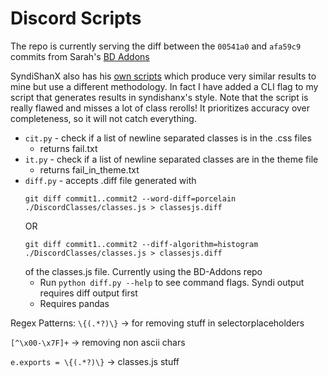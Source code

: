# Discord Scripts
The repo is currently serving the diff between the `00541a0` and `afa59c9` commits from Sarah's [BD Addons](https://github.com/ItMeSarah/BD-Addons/commits/main/DiscordClasses/classes.js)

SyndiShanX also has his [own scripts](https://github.com/SyndiShanX/Update-Classes) which produce very similar results to mine but use a different methodology. In fact I have added a CLI flag to my script that generates results in syndishanx's style. Note that the script is really flawed and misses a lot of class rerolls! It prioritizes accuracy over completeness, so it will not catch everything.

- `cit.py` - check if a list of newline separated classes is in the .css files
    - returns fail.txt
- `it.py` - check if a list of newline separated classes are in the theme file 
    - returns fail_in_theme.txt
- `diff.py` - accepts .diff file generated with 
    ```git
    git diff commit1..commit2 --word-diff=porcelain ./DiscordClasses/classes.js > classesjs.diff
    ``` 
    OR 
    ```git
    git diff commit1..commit2 --diff-algorithm=histogram ./DiscordClasses/classes.js > classesjs.diff 
    ```
    of the classes.js file. Currently using the BD-Addons repo
    - Run `python diff.py --help` to see command flags. Syndi output requires diff output first
    - Requires pandas

Regex Patterns:
`\{(.*?)\}` -> for removing stuff in selectorplaceholders

`[^\x00-\x7F]+` -> removing non ascii chars

`e.exports = \{(.*?)\}` -> classes.js stuff
